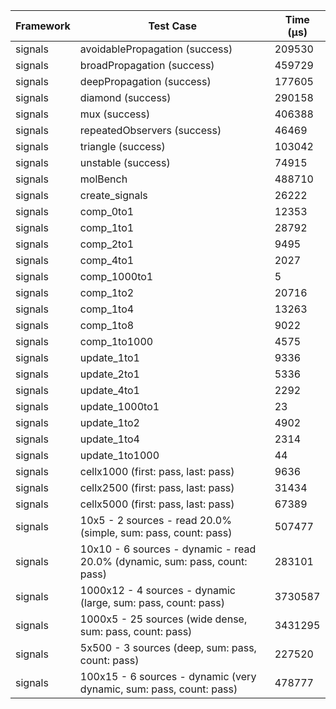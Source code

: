 | Framework | Test Case | Time (μs) |
| --- | --- | --- |
| signals | avoidablePropagation (success) | 209530 |
| signals | broadPropagation (success) | 459729 |
| signals | deepPropagation (success) | 177605 |
| signals | diamond (success) | 290158 |
| signals | mux (success) | 406388 |
| signals | repeatedObservers (success) | 46469 |
| signals | triangle (success) | 103042 |
| signals | unstable (success) | 74915 |
| signals | molBench | 488710 |
| signals | create_signals | 26222 |
| signals | comp_0to1 | 12353 |
| signals | comp_1to1 | 28792 |
| signals | comp_2to1 | 9495 |
| signals | comp_4to1 | 2027 |
| signals | comp_1000to1 | 5 |
| signals | comp_1to2 | 20716 |
| signals | comp_1to4 | 13263 |
| signals | comp_1to8 | 9022 |
| signals | comp_1to1000 | 4575 |
| signals | update_1to1 | 9336 |
| signals | update_2to1 | 5336 |
| signals | update_4to1 | 2292 |
| signals | update_1000to1 | 23 |
| signals | update_1to2 | 4902 |
| signals | update_1to4 | 2314 |
| signals | update_1to1000 | 44 |
| signals | cellx1000 (first: pass, last: pass) | 9636 |
| signals | cellx2500 (first: pass, last: pass) | 31434 |
| signals | cellx5000 (first: pass, last: pass) | 67389 |
| signals | 10x5 - 2 sources - read 20.0% (simple, sum: pass, count: pass) | 507477 |
| signals | 10x10 - 6 sources - dynamic - read 20.0% (dynamic, sum: pass, count: pass) | 283101 |
| signals | 1000x12 - 4 sources - dynamic (large, sum: pass, count: pass) | 3730587 |
| signals | 1000x5 - 25 sources (wide dense, sum: pass, count: pass) | 3431295 |
| signals | 5x500 - 3 sources (deep, sum: pass, count: pass) | 227520 |
| signals | 100x15 - 6 sources - dynamic (very dynamic, sum: pass, count: pass) | 478777 |
